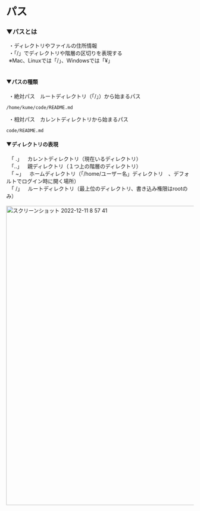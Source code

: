 # パス

### ▼パスとは<br>
&ensp;・ディレクトリやファイルの住所情報<br>
&ensp;・「/」でディレクトリや階層の区切りを表現する<br>
&ensp;※Mac、Linuxでは「/」、Windowsでは「¥」<br>
<br>

#### ▼パスの種類
&ensp;・絶対パス&ensp;&ensp;ルートディレクトリ（「/」）から始まるパス<br>
```
/home/kume/code/README.md
```
&ensp;・相対パス&ensp;&ensp;カレントディレクトリから始まるパス<br>
```
code/README.md
```

#### ▼ディレクトリの表現
&ensp;「 .」&ensp;&ensp;カレントディレクトリ（現在いるディレクトリ）<br>
&ensp;「..」&ensp;&ensp;親ディレクトリ（１つ上の階層のディレクトリ）<br>
&ensp;「 ~」&ensp;&ensp;ホームディレクトリ（「/home/ユーザー名」ディレクトリ　、デフォルトでログイン時に開く場所）<br>
&ensp;「 /」&ensp;&ensp;ルートディレクトリ（最上位のディレクトリ、書き込み権限はrootのみ）<br>
<br>
<img width="804" alt="スクリーンショット 2022-12-11 8 57 41" src="https://user-images.githubusercontent.com/81621944/206880075-7dcb8de2-3814-4f6c-82bb-86e9915ba2fb.png"><br>
<br>




